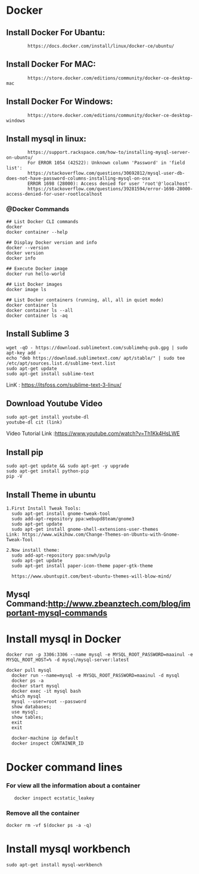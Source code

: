 # Docker 
## Install Docker For Ubantu: 
            https://docs.docker.com/install/linux/docker-ce/ubuntu/
## Install Docker For MAC: 
            https://store.docker.com/editions/community/docker-ce-desktop-mac
## Install Docker For Windows:
            https://store.docker.com/editions/community/docker-ce-desktop-windows
## Install mysql in linux:
            https://support.rackspace.com/how-to/installing-mysql-server-on-ubuntu/
            For ERROR 1054 (42S22): Unknown column 'Password' in 'field list':
            https://stackoverflow.com/questions/30692812/mysql-user-db-does-not-have-password-columns-installing-mysql-on-osx
            ERROR 1698 (28000): Access denied for user 'root'@'localhost'
            https://stackoverflow.com/questions/39281594/error-1698-28000-access-denied-for-user-rootlocalhost
### @Docker Commands
```
## List Docker CLI commands
docker
docker container --help

## Display Docker version and info
docker --version
docker version
docker info

## Execute Docker image
docker run hello-world

## List Docker images
docker image ls

## List Docker containers (running, all, all in quiet mode)
docker container ls
docker container ls --all
docker container ls -aq
```
## Install Sublime 3
```
wget -qO - https://download.sublimetext.com/sublimehq-pub.gpg | sudo apt-key add -
echo "deb https://download.sublimetext.com/ apt/stable/" | sudo tee /etc/apt/sources.list.d/sublime-text.list
sudo apt-get update
sudo apt-get install sublime-text
```
LinK : https://itsfoss.com/sublime-text-3-linux/
## Download Youtube Video 
```
sudo apt-get install youtube-dl
youtube-dl cit (link)
```
Video Tutorial Link :https://www.youtube.com/watch?v=Th1Kk4HsLWE 
## Install pip
```
sudo apt-get update && sudo apt-get -y upgrade
sudo apt-get install python-pip
pip -V
```
## Install Theme in ubuntu
```
1.First Install Tweak Tools:
  sudo apt-get install gnome-tweak-tool
  sudo add-apt-repository ppa:webupd8team/gnome3
  sudo apt-get update
  sudo apt-get install gnome-shell-extensions-user-themes
Link: https://www.wikihow.com/Change-Themes-on-Ubuntu-with-Gnome-Tweak-Tool
  
2.Now install theme:
  sudo add-apt-repository ppa:snwh/pulp
  sudo apt-get update
  sudo apt-get install paper-icon-theme paper-gtk-theme
  
  https://www.ubuntupit.com/best-ubuntu-themes-will-blow-mind/  
```
## Mysql Command:http://www.zbeanztech.com/blog/important-mysql-commands
# Install mysql in Docker
```
docker run -p 3306:3306 --name mysql -e MYSQL_ROOT_PASSWORD=maainul -e MYSQL_ROOT_HOST=% -d mysql/mysql-server:latest

docker pull mysql
  docker run --name=mysql -e MYSQL_ROOT_PASSWORD=maainul -d mysql
  docker ps -a
  docker start mysql
  docker exec -it mysql bash
  which mysql
  mysql --user=root --password
  show databases;
  use mysql;
  show tables;
  exit
  exit
  
  docker-machine ip default
  docker inspect CONTAINER_ID
  ```
  # Docker command lines
  ### For view all the information about a container
 ```
    docker inspect ecstatic_leakey
 ```
 ### Remove all the container 
 ```
 docker rm -vf $(docker ps -a -q)
 ```
# Install mysql workbench
```
sudo apt-get install mysql-workbench
```
